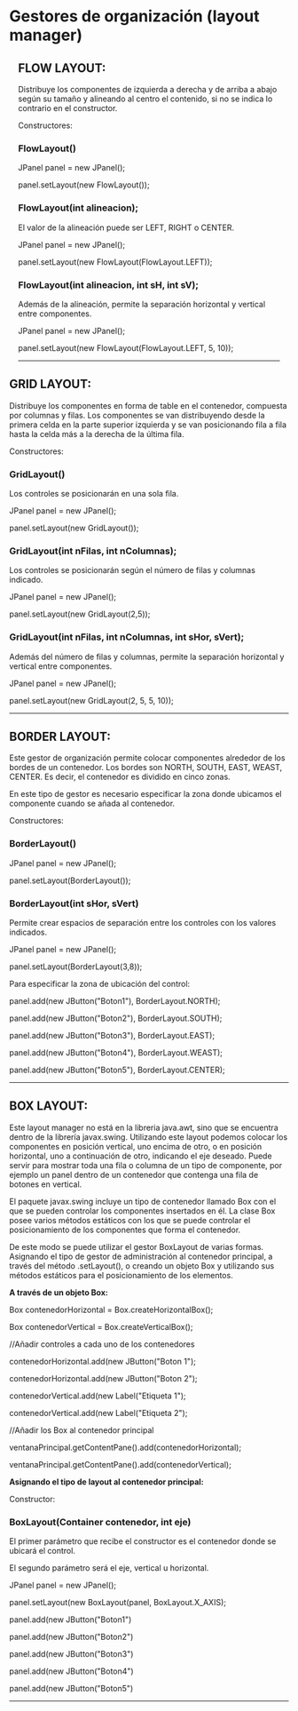 <?xml version="1.0" encoding="iso-8859-1"?>
<!DOCTYPE html>
<head>
<style>
  *{margin:0padding:0}
  .mb-container{padding:0 16px}
</style>
</head>
  
<h1>Gestores de organización (layout manager)</h1>
<div class="mb-container">
  <h2>FLOW LAYOUT:</h2>
  <p>Distribuye los componentes de izquierda a derecha y de arriba a abajo según su tamaño y alineando al centro el contenido, si no se indica lo contrario en el constructor.</p>
  <p>Constructores:</p>
  <h3>FlowLayout()</h3>
  <p>JPanel panel = new JPanel();</p>
  <p>	panel.setLayout(new FlowLayout());</p>	
  <h3>FlowLayout(int alineacion);</h3>
  <p>El valor de la alineación puede ser LEFT, RIGHT o CENTER.</p>
  <p>JPanel panel = new JPanel();</p>
  <p>panel.setLayout(new FlowLayout(FlowLayout.LEFT));</p>
  <h3>FlowLayout(int alineacion, int sH, int sV);</h3>
  <p>Además de la alineación, permite la separación horizontal y vertical entre componentes.</p>
  <p>JPanel panel = new JPanel();</p>
  <p>panel.setLayout(new FlowLayout(FlowLayout.LEFT, 5, 10));</p>
<hr>
</div>

<h2>GRID LAYOUT:</h2>
<p>Distribuye los componentes en forma de table en el contenedor, compuesta por columnas y filas. Los componentes se van distribuyendo desde la primera celda en la parte superior izquierda y se van posicionando fila a fila hasta la celda más a la derecha de la última fila.</p>
<p>Constructores:</p>
<h3>GridLayout()</h3>
<p>Los controles se posicionarán en una sola fila.</p>
<p>JPanel panel = new JPanel();</p>
<p>	panel.setLayout(new GridLayout());</p>	
<h3>GridLayout(int nFilas, int nColumnas);</h3>
<p>Los controles se posicionarán según el número de filas y columnas indicado.</p>
<p>JPanel panel = new JPanel();</p>
<p>panel.setLayout(new GridLayout(2,5));</p>
<h3>GridLayout(int nFilas, int nColumnas, int sHor, sVert);</h3>
<p>Además del número de filas y columnas, permite la separación horizontal y vertical entre componentes.</p>
<p>JPanel panel = new JPanel();</p>
<p>panel.setLayout(new GridLayout(2, 5, 5, 10));</p>
<hr>

<h2>BORDER LAYOUT:</h2>
<p>Este gestor de organización permite colocar componentes alrededor de los bordes de un contenedor. Los bordes son NORTH, SOUTH, EAST, WEAST, CENTER. Es decir, el contenedor es dividido en cinco zonas.</p>
<p>En este tipo de gestor es necesario especificar la zona donde ubicamos el componente cuando se añada al contenedor.</p>
<p>Constructores:</p>
<h3>BorderLayout()</h3>
<p>JPanel panel = new JPanel();</p>
<p>panel.setLayout(BorderLayout());</p>
<h3>BorderLayout(int sHor, sVert)</h3>
<p>Permite crear espacios de separación entre los controles con los valores indicados.</p>
<p>JPanel panel = new JPanel();</p>
<p>panel.setLayout(BorderLayout(3,8));</p>
<p>Para especificar la zona de ubicación del control:</p>
<p>panel.add(new JButton("Boton1"), BorderLayout.NORTH);</p>
<p>panel.add(new JButton("Boton2"), BorderLayout.SOUTH);</p>
<p>panel.add(new JButton("Boton3"), BorderLayout.EAST);</p>
<p>panel.add(new JButton("Boton4"), BorderLayout.WEAST);</p>
<p>panel.add(new JButton("Boton5"), BorderLayout.CENTER);</p>
<hr>

<h2>BOX LAYOUT:</h2>
<p>Este layout manager no está en la libreria java.awt, sino que se encuentra dentro de la librería javax.swing. Utilizando este layout podemos colocar los componentes en posición vertical, uno encima de otro, o en posición horizontal, uno a continuación de otro, indicando el eje deseado. Puede servir para mostrar toda una fila o columna de un tipo de componente, por ejemplo un panel dentro de un contenedor que contenga una fila de botones en vertical.</p>
<p>El paquete javax.swing incluye un tipo de contenedor llamado Box con el que se pueden controlar los componentes insertados en él. La clase Box posee varios métodos estáticos con los que se puede controlar el posicionamiento de los componentes que forma el contenedor.</p>
<p>De este modo se puede utilizar el gestor BoxLayout de varias formas. Asignando el tipo de gestor de administración al contenedor principal, a través del método .setLayout(), o creando un objeto Box y utilizando sus métodos estáticos para el posicionamiento de los elementos.</p>
<p><strong>A través de un objeto Box:</strong></p>
<p>Box contenedorHorizontal = Box.createHorizontalBox();</p>
<p>Box contenedorVertical = Box.createVerticalBox();</p>
<p>//Añadir controles a cada uno de los contenedores</p>
<p>	contenedorHorizontal.add(new JButton("Boton 1");</p>
<p>	contenedorHorizontal.add(new JButton("Boton 2");</p>
<p>	contenedorVertical.add(new Label("Etiqueta 1");</p>
<p>	contenedorVertical.add(new Label("Etiqueta 2");</p>
<p>//Añadir los Box al contenedor principal</p>
<p>ventanaPrincipal.getContentPane().add(contenedorHorizontal);</p>
<p>ventanaPrincipal.getContentPane().add(contenedorVertical);</p>
<p><strong>Asignando el tipo de layout al contenedor principal:</strong></p>
<p>Constructor:</p>
<h3>BoxLayout(Container contenedor, int eje)</h3>
<p>El primer parámetro que recibe el constructor es el contenedor donde se ubicará el control.</p>
<p>El segundo parámetro será el eje, vertical u horizontal.</p>
<p>JPanel panel = new JPanel();</p>
<p>panel.setLayout(new BoxLayout(panel, BoxLayout.X_AXIS);</p>
<p>panel.add(new JButton("Boton1")</p>
<p>panel.add(new JButton("Boton2")</p>
<p>panel.add(new JButton("Boton3")</p>
<p>panel.add(new JButton("Boton4")</p>
<p>panel.add(new JButton("Boton5")</p>
<hr>

</html>





